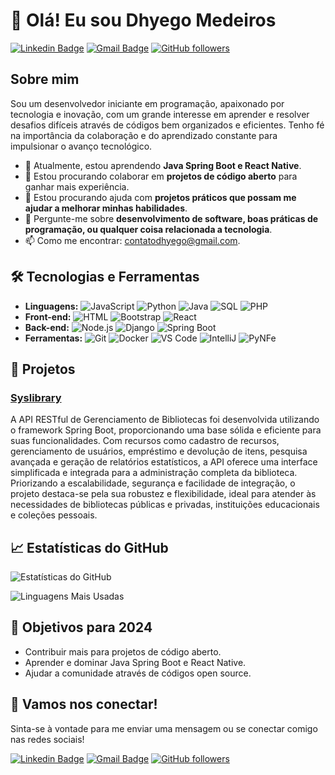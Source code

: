 # 👋 Olá! Eu sou Dhyego Medeiros

[![Linkedin Badge](https://img.shields.io/badge/-Dhyego--Sousa-blue?style=flat-square&logo=Linkedin&logoColor=white&link=https://www.linkedin.com/in/dhyego-sousa/)](https://www.linkedin.com/in/dhyego-sousa/)
[![Gmail Badge](https://img.shields.io/badge/-contatodhyego@gmail.com-c14438?style=flat-square&logo=Gmail&logoColor=white&link=mailto:contatodhyego@gmail.com)](mailto:contatodhyego@gmail.com)
[![GitHub followers](https://img.shields.io/github/followers/DhyegoMedeiros?label=Follow&style=social)](https://github.com/DhyegoMedeiros/?tab=follow)

## Sobre mim

Sou um desenvolvedor iniciante em programação, apaixonado por tecnologia e inovação, com um grande interesse em aprender e resolver desafios difíceis através de códigos bem organizados e eficientes. Tenho fé na importância da colaboração e do aprendizado constante para impulsionar o avanço tecnológico.

- 🌱 Atualmente, estou aprendendo **Java Spring Boot e React Native**.
- 👯 Estou procurando colaborar em **projetos de código aberto** para ganhar mais experiência.
- 🤔 Estou procurando ajuda com **projetos práticos que possam me ajudar a melhorar minhas habilidades**.
- 💬 Pergunte-me sobre **desenvolvimento de software, boas práticas de programação, ou qualquer coisa relacionada a tecnologia**.
- 📫 Como me encontrar: [contatodhyego@gmail.com](mailto:contatodhyego@gmail.com).

## 🛠️ Tecnologias e Ferramentas

- **Linguagens:** ![JavaScript](https://img.shields.io/badge/-JavaScript-black?style=flat-square&logo=javascript) ![Python](https://img.shields.io/badge/-Python-black?style=flat-square&logo=python) ![Java](https://img.shields.io/badge/-Java-black?style=flat-square&logo=java) ![SQL](https://img.shields.io/badge/-SQL-black?style=flat-square&logo=postgresql) ![PHP](https://img.shields.io/badge/-PHP-black?style=flat-square&logo=php)
- **Front-end:** ![HTML](https://img.shields.io/badge/-HTML-black?style=flat-square&logo=html5) ![Bootstrap](https://img.shields.io/badge/-Bootstrap-black?style=flat-square&logo=bootstrap) ![React](https://img.shields.io/badge/-React-black?style=flat-square&logo=react)
- **Back-end:** ![Node.js](https://img.shields.io/badge/-Node.js-black?style=flat-square&logo=node.js) ![Django](https://img.shields.io/badge/-Django-black?style=flat-square&logo=django) ![Spring Boot](https://img.shields.io/badge/-Spring%20Boot-black?style=flat-square&logo=spring)
- **Ferramentas:** ![Git](https://img.shields.io/badge/-Git-black?style=flat-square&logo=git) ![Docker](https://img.shields.io/badge/-Docker-black?style=flat-square&logo=docker) ![VS Code](https://img.shields.io/badge/-VS%20Code-black?style=flat-square&logo=visual-studio-code) ![IntelliJ](https://img.shields.io/badge/-IntelliJ-black?style=flat-square&logo=intellij-idea) ![PyNFe](https://img.shields.io/badge/-PyNFe-black?style=flat-square&logo=python)

## 🚀 Projetos

### [Syslibrary](https://github.com/DhyegoMedeiros/syslibrary)
A API RESTful de Gerenciamento de Bibliotecas foi desenvolvida utilizando o framework Spring Boot, proporcionando uma base sólida e eficiente para suas funcionalidades. Com recursos como cadastro de recursos, gerenciamento de usuários, empréstimo e devolução de itens, pesquisa avançada e geração de relatórios estatísticos, a API oferece uma interface simplificada e integrada para a administração completa da biblioteca. Priorizando a escalabilidade, segurança e facilidade de integração, o projeto destaca-se pela sua robustez e flexibilidade, ideal para atender às necessidades de bibliotecas públicas e privadas, instituições educacionais e coleções pessoais.


## 📈 Estatísticas do GitHub

![Estatísticas do GitHub](https://github-readme-stats.vercel.app/api?username=DhyegoMedeiros&show_icons=true&hide_title=true&count_private=true&include_all_commits=true&theme=radical)

![Linguagens Mais Usadas](https://github-readme-stats.vercel.app/api/top-langs/?username=DhyegoMedeiros&layout=compact&theme=radical)


## 🎯 Objetivos para 2024

- Contribuir mais para projetos de código aberto.
- Aprender e dominar Java Spring Boot e React Native.
- Ajudar a comunidade através de códigos open source.

## 🤝 Vamos nos conectar!

Sinta-se à vontade para me enviar uma mensagem ou se conectar comigo nas redes sociais!

[![Linkedin Badge](https://img.shields.io/badge/-Dhyego--Sousa-blue?style=flat-square&logo=Linkedin&logoColor=white&link=https://www.linkedin.com/in/dhyego-sousa/)](https://www.linkedin.com/in/dhyego-sousa/)
[![Gmail Badge](https://img.shields.io/badge/-contatodhyego@gmail.com-c14438?style=flat-square&logo=Gmail&logoColor=white&link=mailto:contatodhyego@gmail.com)](mailto:contatodhyego@gmail.com)
[![GitHub followers](https://img.shields.io/github/followers/DhyegoMedeiros?label=Follow&style=social)](https://github.com/DhyegoMedeiros/?tab=follow)

